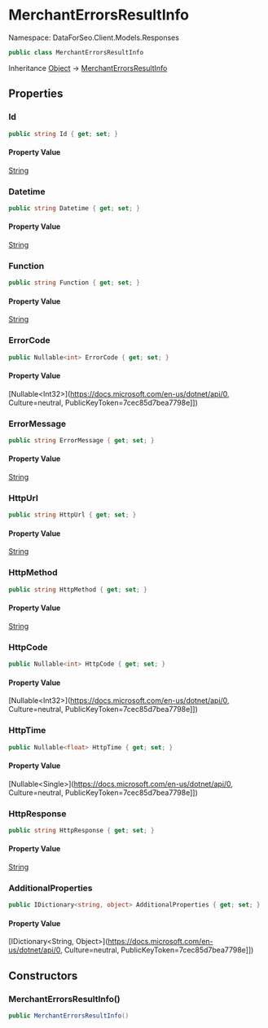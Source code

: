 # MerchantErrorsResultInfo

Namespace: DataForSeo.Client.Models.Responses

```csharp
public class MerchantErrorsResultInfo
```

Inheritance [Object](https://docs.microsoft.com/en-us/dotnet/api/Object) → [MerchantErrorsResultInfo](./MerchantErrorsResultInfo.md)

## Properties

### **Id**

```csharp
public string Id { get; set; }
```

#### Property Value

[String](https://docs.microsoft.com/en-us/dotnet/api/String)<br>

### **Datetime**

```csharp
public string Datetime { get; set; }
```

#### Property Value

[String](https://docs.microsoft.com/en-us/dotnet/api/String)<br>

### **Function**

```csharp
public string Function { get; set; }
```

#### Property Value

[String](https://docs.microsoft.com/en-us/dotnet/api/String)<br>

### **ErrorCode**

```csharp
public Nullable<int> ErrorCode { get; set; }
```

#### Property Value

[Nullable&lt;Int32&gt;](https://docs.microsoft.com/en-us/dotnet/api/0, Culture=neutral, PublicKeyToken=7cec85d7bea7798e]])<br>

### **ErrorMessage**

```csharp
public string ErrorMessage { get; set; }
```

#### Property Value

[String](https://docs.microsoft.com/en-us/dotnet/api/String)<br>

### **HttpUrl**

```csharp
public string HttpUrl { get; set; }
```

#### Property Value

[String](https://docs.microsoft.com/en-us/dotnet/api/String)<br>

### **HttpMethod**

```csharp
public string HttpMethod { get; set; }
```

#### Property Value

[String](https://docs.microsoft.com/en-us/dotnet/api/String)<br>

### **HttpCode**

```csharp
public Nullable<int> HttpCode { get; set; }
```

#### Property Value

[Nullable&lt;Int32&gt;](https://docs.microsoft.com/en-us/dotnet/api/0, Culture=neutral, PublicKeyToken=7cec85d7bea7798e]])<br>

### **HttpTime**

```csharp
public Nullable<float> HttpTime { get; set; }
```

#### Property Value

[Nullable&lt;Single&gt;](https://docs.microsoft.com/en-us/dotnet/api/0, Culture=neutral, PublicKeyToken=7cec85d7bea7798e]])<br>

### **HttpResponse**

```csharp
public string HttpResponse { get; set; }
```

#### Property Value

[String](https://docs.microsoft.com/en-us/dotnet/api/String)<br>

### **AdditionalProperties**

```csharp
public IDictionary<string, object> AdditionalProperties { get; set; }
```

#### Property Value

[IDictionary&lt;String, Object&gt;](https://docs.microsoft.com/en-us/dotnet/api/0, Culture=neutral, PublicKeyToken=7cec85d7bea7798e]])<br>

## Constructors

### **MerchantErrorsResultInfo()**

```csharp
public MerchantErrorsResultInfo()
```
